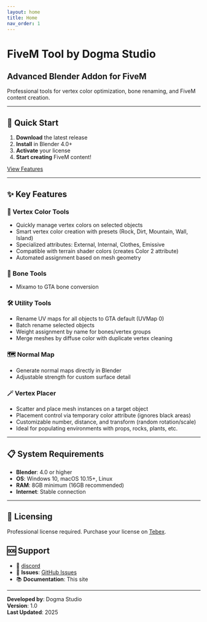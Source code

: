 ```yaml
---
layout: home
title: Home
nav_order: 1
---
```


# FiveM Tool by Dogma Studio

## Advanced Blender Addon for FiveM

Professional tools for vertex color optimization, bone renaming, and FiveM content creation.

---

## 🚀 Quick Start

1. **Download** the latest release
2. **Install** in Blender 4.0+
3. **Activate** your license
4. **Start creating** FiveM content!

[View Features](features.md)

---

## ✨ Key Features

### 🎨 Vertex Color Tools
- Quickly manage vertex colors on selected objects
- Smart vertex color creation with presets (Rock, Dirt, Mountain, Wall, Island)
- Specialized attributes: External, Internal, Clothes, Emissive
- Compatible with terrain shader colors (creates Color 2 attribute)
- Automated assignment based on mesh geometry

### 🦴 Bone Tools
- Mixamo to GTA bone conversion


### 🛠️ Utility Tools
- Rename UV maps for all objects to GTA default (UVMap 0)
- Batch rename selected objects
- Weight assignment by name for bones/vertex groups
- Merge meshes by diffuse color with duplicate vertex cleaning

### 🗺️ Normal Map
- Generate normal maps directly in Blender
- Adjustable strength for custom surface detail

### 🪄 Vertex Placer
- Scatter and place mesh instances on a target object
- Placement control via temporary color attribute (ignores black areas)
- Customizable number, distance, and transform (random rotation/scale)
- Ideal for populating environments with props, rocks, plants, etc.

---

## 📋 System Requirements
- **Blender**: 4.0 or higher
- **OS**: Windows 10, macOS 10.15+, Linux
- **RAM**: 8GB minimum (16GB recommended)
- **Internet**: Stable connection

---

## 🔐 Licensing

Professional license required. Purchase your license on [Tebex](https://www.dogmastudio.cc).

## 🆘 Support

- 📧 [discord](https://discord.gg/8wGugUcz6n)
- 🐛 **Issues**: [GitHub Issues](https://github.com/dogmastudio/toolblender/issues)
- 📚 **Documentation**: This site

---

**Developed by**: Dogma Studio  
**Version**: 1.0  
**Last Updated**: 2025 
